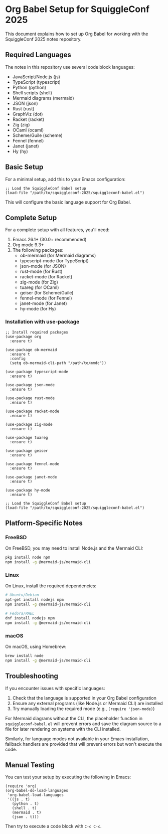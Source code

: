 # Org Babel Setup for SquiggleConf 2025

This document explains how to set up Org Babel for working with the SquiggleConf 2025 notes repository.

## Required Languages

The notes in this repository use several code block languages:

- JavaScript/Node.js (js)
- TypeScript (typescript)
- Python (python)
- Shell scripts (shell)
- Mermaid diagrams (mermaid)
- JSON (json)
- Rust (rust)
- GraphViz (dot)
- Racket (racket)
- Zig (zig)
- OCaml (ocaml)
- Scheme/Guile (scheme)
- Fennel (fennel)
- Janet (janet)
- Hy (hy)

## Basic Setup

For a minimal setup, add this to your Emacs configuration:

```elisp
;; Load the SquiggleConf Babel setup
(load-file "/path/to/squiggleconf-2025/squiggleconf-babel.el")
```

This will configure the basic language support for Org Babel.

## Complete Setup

For a complete setup with all features, you'll need:

1. Emacs 26.1+ (30.0+ recommended)
2. Org mode 9.3+
3. The following packages:
   - ob-mermaid (for Mermaid diagrams)
   - typescript-mode (for TypeScript)
   - json-mode (for JSON)
   - rust-mode (for Rust)
   - racket-mode (for Racket)
   - zig-mode (for Zig)
   - tuareg (for OCaml)
   - geiser (for Scheme/Guile)
   - fennel-mode (for Fennel)
   - janet-mode (for Janet)
   - hy-mode (for Hy)

### Installation with use-package

```elisp
;; Install required packages
(use-package org
  :ensure t)

(use-package ob-mermaid
  :ensure t
  :config
  (setq ob-mermaid-cli-path "/path/to/mmdc"))

(use-package typescript-mode
  :ensure t)

(use-package json-mode
  :ensure t)

(use-package rust-mode
  :ensure t)
  
(use-package racket-mode
  :ensure t)
  
(use-package zig-mode
  :ensure t)
  
(use-package tuareg
  :ensure t)
  
(use-package geiser
  :ensure t)
  
(use-package fennel-mode
  :ensure t)
  
(use-package janet-mode
  :ensure t)
  
(use-package hy-mode
  :ensure t)

;; Load the SquiggleConf Babel setup
(load-file "/path/to/squiggleconf-2025/squiggleconf-babel.el")
```

## Platform-Specific Notes

### FreeBSD

On FreeBSD, you may need to install Node.js and the Mermaid CLI:

```sh
pkg install node npm
npm install -g @mermaid-js/mermaid-cli
```

### Linux

On Linux, install the required dependencies:

```sh
# Ubuntu/Debian
apt-get install nodejs npm
npm install -g @mermaid-js/mermaid-cli

# Fedora/RHEL
dnf install nodejs npm
npm install -g @mermaid-js/mermaid-cli
```

### macOS

On macOS, using Homebrew:

```sh
brew install node
npm install -g @mermaid-js/mermaid-cli
```

## Troubleshooting

If you encounter issues with specific languages:

1. Check that the language is supported in your Org Babel configuration
2. Ensure any external programs (like Node.js or Mermaid CLI) are installed
3. Try manually loading the required mode (e.g., `(require 'json-mode)`)

For Mermaid diagrams without the CLI, the placeholder function in `squiggleconf-babel.el` will prevent errors and save the diagram source to a file for later rendering on systems with the CLI installed.

Similarly, for language modes not available in your Emacs installation, fallback handlers are provided that will prevent errors but won't execute the code.

## Manual Testing

You can test your setup by executing the following in Emacs:

```elisp
(require 'org)
(org-babel-do-load-languages
 'org-babel-load-languages
 '((js . t)
   (python . t)
   (shell . t)
   (mermaid . t)
   (json . t)))
```

Then try to execute a code block with `C-c C-c`.
